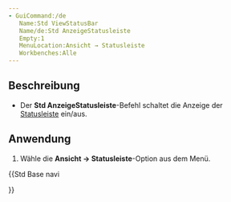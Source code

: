 ```yaml
---
- GuiCommand:/de
   Name:Std ViewStatusBar
   Name/de:Std AnzeigeStatusleiste
   Empty:1
   MenuLocation:Ansicht → Statusleiste
   Workbenches:Alle
---
```


## Beschreibung

-   Der **Std AnzeigeStatusleiste**-Befehl schaltet die Anzeige der [Statusleiste](Status_bar/de.md) ein/aus.

## Anwendung

1.  Wähle die **Ansicht → Statusleiste**-Option aus dem Menü.





{{Std Base navi

}}  
